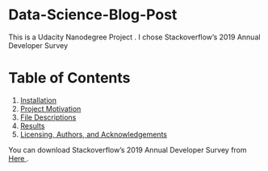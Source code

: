 # Data-Science-Blog-Post
This is a Udacity Nanodegree Project . I chose Stackoverflow’s 2019 Annual Developer Survey
# Table of Contents

1. [Installation](#inst)
2. [Project Motivation](#proj-mot)
3. [File Descriptions](#file)
4. [Results](#rs)
5. [Licensing, Authors, and Acknowledgements](#lics)   

 You can download Stackoverflow’s 2019 Annual Developer Survey from [Here ](https://drive.google.com/open?id=1QOmVDpd8hcVYqqUXDXf68UMDWQZP0wQV).
